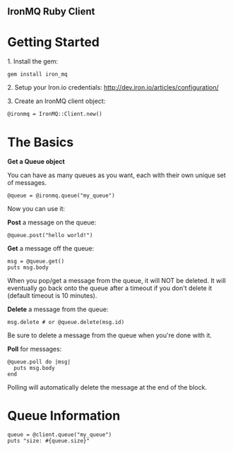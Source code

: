 IronMQ Ruby Client
-------------

Getting Started
==============

1\. Install the gem:

    gem install iron_mq

2\. Setup your Iron.io credentials: http://dev.iron.io/articles/configuration/

3\. Create an IronMQ client object:

    @ironmq = IronMQ::Client.new()


The Basics
=========

**Get a Queue object**

You can have as many queues as you want, each with their own unique set of messages.

    @queue = @ironmq.queue("my_queue")

Now you can use it:

**Post** a message on the queue:

    @queue.post("hello world!")

**Get** a message off the queue:

    msg = @queue.get()
    puts msg.body

When you pop/get a message from the queue, it will NOT be deleted. It will eventually go back onto the queue after
a timeout if you don't delete it (default timeout is 10 minutes).

**Delete** a message from the queue:

    msg.delete # or @queue.delete(msg.id)

Be sure to delete a message from the queue when you're done with it.

**Poll** for messages:

    @queue.poll do |msg|
      puts msg.body
    end

Polling will automatically delete the message at the end of the block.

Queue Information
=================

    queue = @client.queue("my_queue")
    puts "size: #{queue.size}"

